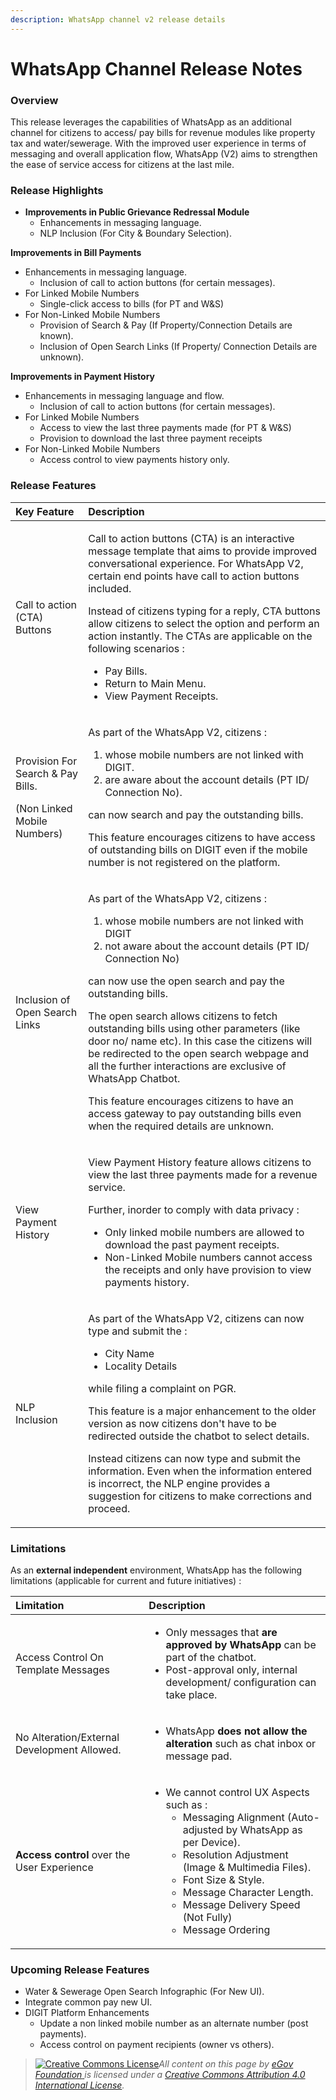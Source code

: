 ```yaml
---
description: WhatsApp channel v2 release details
---
```


# WhatsApp Channel Release Notes

### Overview <a id="Overview"></a>

This release leverages the capabilities of WhatsApp as an additional channel for citizens to access/ pay bills for revenue modules like property tax and water/sewerage. With the improved user experience in terms of messaging and overall application flow, WhatsApp \(V2\) aims to strengthen the ease of service access for citizens at the last mile.

### Release Highlights <a id="Release-Highlights"></a>

* **Improvements in Public Grievance Redressal Module**
  * Enhancements in messaging language.
  * NLP Inclusion \(For City & Boundary Selection\).

**Improvements in Bill Payments**

* Enhancements in messaging language.
  * Inclusion of call to action buttons \(for certain messages\).
* For Linked Mobile Numbers
  * Single-click access to bills \(for PT and W&S\)
* For Non-Linked Mobile Numbers
  * Provision of Search & Pay \(If Property/Connection Details are known\).
  * Inclusion of Open Search Links \(If Property/ Connection Details are unknown\).

 **Improvements in Payment History**

* Enhancements in messaging language and flow.
  * Inclusion of call to action buttons \(for certain messages\).
* For Linked Mobile Numbers
  * Access to view the last three payments made \(for PT & W&S\)
  * Provision to download the last three payment receipts
* For Non-Linked Mobile Numbers
  * Access control to view payments history only.

### Release Features <a id="Release-Features"></a>

<table>
  <thead>
    <tr>
      <th style="text-align:left"><b>Key Feature</b>
      </th>
      <th style="text-align:left"><b>Description</b>
      </th>
    </tr>
  </thead>
  <tbody>
    <tr>
      <td style="text-align:left">Call to action (CTA) Buttons</td>
      <td style="text-align:left">
        <p>Call to action buttons (CTA) is an interactive message template that aims
          to provide improved conversational experience. For WhatsApp V2, certain
          end points have call to action buttons included.</p>
        <p>Instead of citizens typing for a reply, CTA buttons allow citizens to
          select the option and perform an action instantly. The CTAs are applicable
          on the following scenarios :</p>
        <ul>
          <li>Pay Bills.</li>
          <li>Return to Main Menu.</li>
          <li>View Payment Receipts.</li>
        </ul>
      </td>
    </tr>
    <tr>
      <td style="text-align:left">
        <p>Provision For Search &amp; Pay Bills.</p>
        <p>(Non Linked Mobile Numbers)</p>
      </td>
      <td style="text-align:left">
        <p>As part of the WhatsApp V2, citizens :</p>
        <ol>
          <li>whose mobile numbers are not linked with DIGIT.</li>
          <li>are aware about the account details (PT ID/ Connection No).</li>
        </ol>
        <p>can now search and pay the outstanding bills.</p>
        <p>This feature encourages citizens to have access of outstanding bills on
          DIGIT even if the mobile number is not registered on the platform.</p>
      </td>
    </tr>
    <tr>
      <td style="text-align:left">Inclusion of Open Search Links</td>
      <td style="text-align:left">
        <p>As part of the WhatsApp V2, citizens :</p>
        <ol>
          <li>whose mobile numbers are not linked with DIGIT</li>
          <li>not aware about the account details (PT ID/ Connection No)</li>
        </ol>
        <p>can now use the open search and pay the outstanding bills.</p>
        <p>The open search allows citizens to fetch outstanding bills using other
          parameters (like door no/ name etc). In this case the citizens will be
          redirected to the open search webpage and all the further interactions
          are exclusive of WhatsApp Chatbot.</p>
        <p>This feature encourages citizens to have an access gateway to pay outstanding
          bills even when the required details are unknown.</p>
      </td>
    </tr>
    <tr>
      <td style="text-align:left">View Payment History</td>
      <td style="text-align:left">
        <p>View Payment History feature allows citizens to view the last three payments
          made for a revenue service.</p>
        <p>Further, inorder to comply with data privacy :</p>
        <ul>
          <li>Only linked mobile numbers are allowed to download the past payment receipts.</li>
          <li>Non-Linked Mobile numbers cannot access the receipts and only have provision
            to view payments history.</li>
        </ul>
      </td>
    </tr>
    <tr>
      <td style="text-align:left">NLP Inclusion</td>
      <td style="text-align:left">
        <p>As part of the WhatsApp V2, citizens can now type and submit the :</p>
        <ul>
          <li>City Name</li>
          <li>Locality Details</li>
        </ul>
        <p>while filing a complaint on PGR.</p>
        <p>This feature is a major enhancement to the older version as now citizens
          don&apos;t have to be redirected outside the chatbot to select details.</p>
        <p>Instead citizens can now type and submit the information. Even when the
          information entered is incorrect, the NLP engine provides a suggestion
          for citizens to make corrections and proceed.</p>
      </td>
    </tr>
  </tbody>
</table>

### Limitations <a id="Limitations"></a>

As an **external independent** environment, WhatsApp has the following limitations \(applicable for current and future initiatives\) : 

<table>
  <thead>
    <tr>
      <th style="text-align:left"><b>Limitation</b>
      </th>
      <th style="text-align:left"><b>Description</b>
      </th>
    </tr>
  </thead>
  <tbody>
    <tr>
      <td style="text-align:left">Access Control On Template Messages</td>
      <td style="text-align:left">
        <ul>
          <li>Only messages that <b>are approved by WhatsApp</b> can be part of the chatbot.</li>
          <li>Post-approval only, internal development/ configuration can take place.</li>
        </ul>
      </td>
    </tr>
    <tr>
      <td style="text-align:left">No Alteration/External Development Allowed.</td>
      <td style="text-align:left">
        <ul>
          <li>WhatsApp <b>does not allow the alteration</b> such as chat inbox or message
            pad.</li>
        </ul>
      </td>
    </tr>
    <tr>
      <td style="text-align:left"><b>Access control</b> over the User Experience</td>
      <td style="text-align:left">
        <ul>
          <li>We cannot control UX Aspects such as :
            <ul>
              <li>Messaging Alignment (Auto-adjusted by WhatsApp as per Device).</li>
              <li>Resolution Adjustment (Image &amp; Multimedia Files).</li>
              <li>Font Size &amp; Style.</li>
              <li>Message Character Length.</li>
              <li>Message Delivery Speed (Not Fully)</li>
              <li>Message Ordering</li>
            </ul>
          </li>
        </ul>
      </td>
    </tr>
  </tbody>
</table>

### Upcoming Release Features <a id="Upcoming-Release-Features"></a>

* Water & Sewerage Open Search Infographic \(For New UI\).
* Integrate common pay new UI.
* DIGIT Platform Enhancements
  * Update a non linked mobile number as an alternate number \(post payments\).
  * Access control on payment recipients \(owner vs others\).

 



> [![Creative Commons License](https://i.creativecommons.org/l/by/4.0/80x15.png)](http://creativecommons.org/licenses/by/4.0/)_All content on this page by_ [_eGov Foundation_ ](https://egov.org.in/)_is licensed under a_ [_Creative Commons Attribution 4.0 International License_](http://creativecommons.org/licenses/by/4.0/)_._

